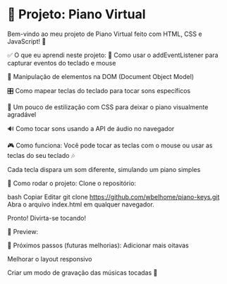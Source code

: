 # 🎹 Projeto: Piano Virtual
Bem-vindo ao meu projeto de Piano Virtual feito com HTML, CSS e JavaScript! 🚀

✅ O que eu aprendi neste projeto:
🎯 Como usar o addEventListener para capturar eventos do teclado e mouse

🧱 Manipulação de elementos na DOM (Document Object Model)

🎛️ Como mapear teclas do teclado para tocar sons específicos

🎨 Um pouco de estilização com CSS para deixar o piano visualmente agradável

🔊 Como tocar sons usando a API de áudio no navegador

🎮 Como funciona:
Você pode tocar as teclas com o mouse ou usar as teclas do seu teclado 🎶

Cada tecla dispara um som diferente, simulando um piano simples

🚀 Como rodar o projeto:
Clone o repositório:

bash
Copiar
Editar
git clone https://github.com/wbelhome/piano-keys.git
Abra o arquivo index.html em qualquer navegador.

Pronto! Divirta-se tocando!

📸 Preview:

🌱 Próximos passos (futuras melhorias):
Adicionar mais oitavas

Melhorar o layout responsivo

Criar um modo de gravação das músicas tocadas 🎵
